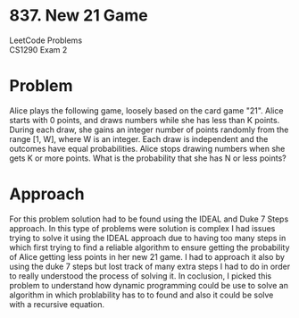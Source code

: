 # 837. New 21 Game
LeetCode Problems<br> 
CS1290 Exam 2 

# Problem 
Alice plays the following game, loosely based on the card game "21".
Alice starts with 0 points, and draws numbers while she has less than K points.  During each draw, she gains an integer number of points randomly from the range [1, W], where W is an integer.  Each draw is independent and the outcomes have equal probabilities.
Alice stops drawing numbers when she gets K or more points.  What is the probability that she has N or less points?

# Approach
For this problem solution had to be found using the IDEAL and Duke 7 Steps approach. In this type of problems were solution
is complex I had issues trying to solve it using the IDEAL approach due to having too many steps in which first trying to 
find a reliable algorithm to ensure getting the probability of Alice getting less points in her new 21 game. I had to approach
it also by using the duke 7 steps but lost track of many extra steps I had to do in order to really understood the process of 
solving it. In coclusion, I picked this problem to understand how dynamic programming could be use to solve an algorithm in
which problability has to to found and also it could be solve with a recursive equation.
